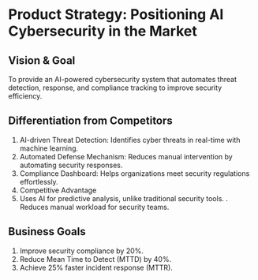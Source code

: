 # Product Strategy: Positioning AI Cybersecurity in the Market

## Vision & Goal
To provide an AI-powered cybersecurity system that automates threat detection, response, and compliance tracking to improve security efficiency.  

## Differentiation from Competitors  
1. AI-driven Threat Detection: Identifies cyber threats in real-time with machine learning.
2. Automated Defense Mechanism: Reduces manual intervention by automating security responses.
3. Compliance Dashboard: Helps organizations meet security regulations effortlessly.
4. Competitive Advantage
5. Uses AI for predictive analysis, unlike traditional security tools.
. Reduces manual workload for security teams.  

## Business Goals  
1. Improve security compliance by 20%.  
2. Reduce Mean Time to Detect (MTTD) by 40%.  
3. Achieve 25% faster incident response (MTTR).  





